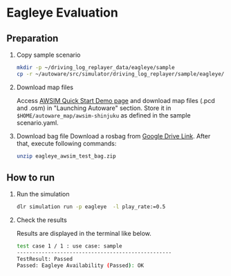 # Eagleye Evaluation

## Preparation

1. Copy sample scenario

   ```bash
   mkdir -p ~/driving_log_replayer_data/eagleye/sample
   cp -r ~/autoware/src/simulator/driving_log_replayer/sample/eagleye/scenario.yaml ~/driving_log_replayer_data/eagleye/sample
   ```

2. Download map files

   Access [AWSIM Quick Start Demo page](https://tier4.github.io/AWSIM/GettingStarted/QuickStartDemo/) and download map files (.pcd and .osm) in "Launching Autoware" section.
   Store it in `$HOME/autoware_map/awsim-shinjuku` as defined in the sample scenario.yaml.

3. Download bag file
   Download a rosbag from [Google Drive Link](https://drive.google.com/file/d/1Zgv9eP0j2hAgTj7pW8n-YaECPQGGQjO2/view).
   After that, execute following commands:

   ```bash
   unzip eagleye_awsim_test_bag.zip
   ```

## How to run

1. Run the simulation

   ```bash
   dlr simulation run -p eagleye  -l play_rate:=0.5
   ```

2. Check the results

   Results are displayed in the terminal like below.

   ```bash
   test case 1 / 1 : use case: sample
   --------------------------------------------------
   TestResult: Passed
   Passed: Eagleye Availability (Passed): OK
   ```
